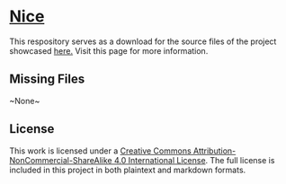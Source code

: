 # [Nice](http://www.imswebra.com/projects/nice/)
This respository serves as a download for the source files of the project showcased [here.](http://www.imswebra.com/projects/nice/) Visit this page for more information.

## Missing Files
~None~

## License
This work is licensed under a [Creative Commons Attribution-NonCommercial-ShareAlike 4.0 International License](https://creativecommons.org/licenses/by-nc-sa/4.0/). The full license is included in this project in both plaintext and markdown formats.